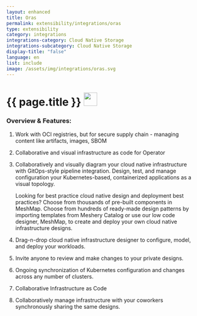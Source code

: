 ```yaml
---
layout: enhanced
title: Oras
permalink: extensibility/integrations/oras
type: extensibility
category: integrations
integrations-category: Cloud Native Storage
integrations-subcategory: Cloud Native Storage
display-title: "false"
language: en
list: include
image: /assets/img/integrations/oras.svg
---
```


<h1>{{ page.title }} <img src="{{ page.image }}" style="width: 35px; height: 35px;" /></h1>


<!-- This needs replaced with the Category property, not the sub-category.
 #### About: Work with OCI registries, but for secure supply chain - managing content like artifacts, images, SBOM -->

### Overview & Features:

1. Work with OCI registries, but for secure supply chain - managing content like artifacts, images, SBOM

2. Collaborative and visual infrastructure as code for Operator

4. 
    Collaboratively and visually diagram your cloud native infrastructure with GitOps-style pipeline integration. Design, test, and manage configuration your Kubernetes-based, containerized applications as a visual topology.



    Looking for best practice cloud native design and deployment best practices? Choose from thousands of pre-built components in MeshMap. Choose from hundreds of ready-made design patterns by importing templates from Meshery Catalog or use our low code designer, MeshMap, to create and deploy your own cloud native infrastructure designs.



5. Drag-n-drop cloud native infrastructure designer to configure, model, and deploy your workloads.

6. Invite anyone to review and make changes to your private designs.

7. Ongoing synchronization of Kubernetes configuration and changes across any number of clusters.

8. Collaborative Infrastructure as Code

9. Collaboratively manage infrastructure with your coworkers synchronously sharing the same designs.


